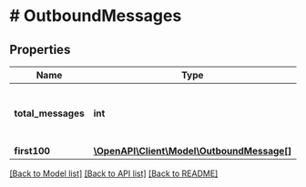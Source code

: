 # # OutboundMessages

## Properties

Name | Type | Description | Notes
------------ | ------------- | ------------- | -------------
**total_messages** | **int** | Total number of messages in the queue | [optional] 
**first100** | [**\OpenAPI\Client\Model\OutboundMessage[]**](OutboundMessage.md) |  | [optional] 

[[Back to Model list]](../../README.md#documentation-for-models) [[Back to API list]](../../README.md#documentation-for-api-endpoints) [[Back to README]](../../README.md)


